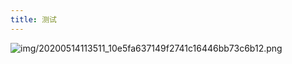 ```yaml
---
title: 测试
---
```

![img/20200514113511_10e5fa637149f2741c16446bb73c6b12.png](https://wp-1300750006.cos.ap-shanghai.myqcloud.com/img/20200514113511_10e5fa637149f2741c16446bb73c6b12.png)